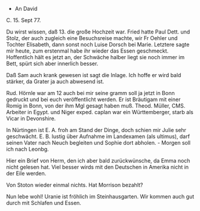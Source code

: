 + An David

 C. 15. Sept 77.

Du wirst wissen, daß 13. die große Hochzeit war. Fried hatte Paul Dett. und Stolz, der auch zugleich eine Besuchsreise machte, wir Fr Oehler und Tochter Elisabeth, dann sonst noch Luise Dorsch bei Marie. Letztere sagte mir heute, zum erstenmal habe ihr wieder das Essen geschmeckt. Hoffentlich hält es jetzt an, der Schwäche halber liegt sie noch immer im Bett, spürt sich aber innerlich besser.

Daß Sam auch krank gewesen ist sagt die Inlage. Ich hoffe er wird bald stärker, da Grater ja auch abwesend ist.

Rud. Hörnle war am 12 auch bei mir seine gramm soll ja jetzt in Bonn gedruckt und bei euch veröffentlicht werden. Er ist Bräutigam mit einer Romig in Bonn, von der ihm Mgl gesagt haben muß. Theod. Müller, CMS. Arbeiter in Egypt. und Niger exped. caplan war ein Württemberger, starb als Vicar in Devonshire.

In Nürtingen ist E. A. froh am Stand der Dinge, doch schien mir Julie sehr geschwächt. E. B. lustig über Aufnahme im Landexamen (als ultimus), darf seinen Vater nach Neuch begleiten und Sophie dort abholen. - Morgen soll ich nach Leonbg.

Hier ein Brief von Herm, den ich aber bald zurückwünsche, da Emma noch nicht gelesen hat. Viel besser wirds mit den Deutschen in Amerika nicht in der Eile werden.

Von Stoton wieder einmal nichts. Hat Morrison bezahlt?

Nun lebe wohl! Uranie ist fröhlich im Steinhausgarten. Wir kommen auch gut durch mit Schlafen und Essen.

